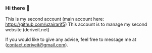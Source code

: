### Hi there 👋

This is my second account (main account here: https://github.com/uzairarif5)
This account is to manage my second website (deriveit.net)

If you would like to give any advise, feel free to message me at (contact.deriveit@gmail.com).

